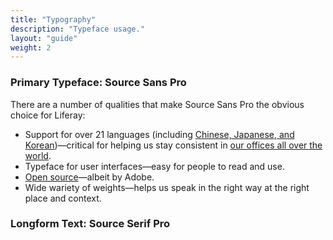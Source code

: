 ```yaml
---
title: "Typography"
description: "Typeface usage."
layout: "guide"
weight: 2
---
```


### Primary Typeface: Source Sans Pro

There are a number of qualities that make Source Sans Pro the obvious choice for Liferay:

* Support for over 21 languages (including [Chinese, Japanese, and Korean](https://en.wikipedia.org/wiki/Source_Han_Sans))&mdash;critical for helping us stay consistent in [our offices all over the world](https://www.liferay.com/locations).
* Typeface for user interfaces&mdash;easy for people to read and use.
* [Open source](https://github.com/adobe-fonts/source-sans-pro)&mdash;albeit by Adobe.
* Wide wariety of weights&mdash;helps us speak in the right way at the right place and context.

### Longform Text: Source Serif Pro
